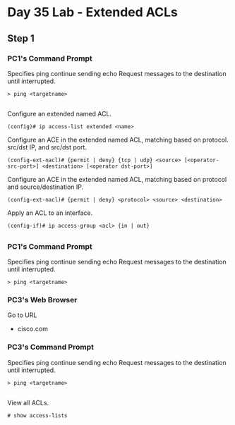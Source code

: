 # Day 35 Lab - Extended ACLs

## Step 1

### PC1's Command Prompt

Specifies ping continue sending echo Request messages to the destination until interrupted.

```
> ping <targetname>
```

##
Configure an extended named ACL.

```
(config)# ip access-list extended <name>
```

Configure an ACE in the extended named ACL, matching based on protocol. src/dst IP, and src/dst port.

```
(config-ext-nacl)# {permit | deny} {tcp | udp} <source> [<operator-src-port>] <destination> [<operator dst-port>]
```

Configure an ACE in the extended named ACL, matching based on protocol and source/destination IP.

```
(config-ext-nacl)# {permit | deny} <protocol> <source> <destination>
```

Apply an ACL to an interface.

```
(config-if)# ip access-group <acl> {in | out}
```
##

### PC1's Command Prompt

Specifies ping continue sending echo Request messages to the destination until interrupted.

```
> ping <targetname>
```

### PC3's Web Browser

Go to URL

- cisco.com


### PC3's Command Prompt

Specifies ping continue sending echo Request messages to the destination until interrupted.

```
> ping <targetname>
```

##

View all ACLs.

```
# show access-lists
```
